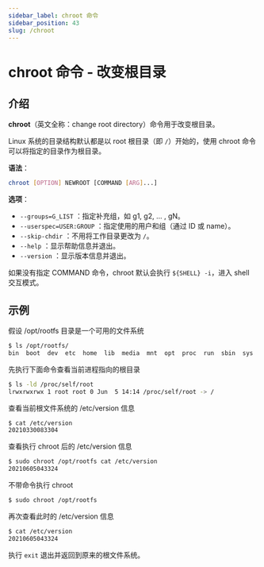 ```yaml
---
sidebar_label: chroot 命令
sidebar_position: 43
slug: /chroot
---
```


# chroot 命令 - 改变根目录



## 介绍

**chroot**（英文全称：change root directory）命令用于改变根目录。

Linux 系统的目录结构默认都是以 root 根目录（即 `/`）开始的，使用 chroot 命令可以将指定的目录作为根目录。

**语法**：

```bash
chroot [OPTION] NEWROOT [COMMAND [ARG]...]
```

**选项**：

- `--groups=G_LIST` ：指定补充组，如 g1, g2, ... , gN。
- `--userspec=USER:GROUP` ：指定使用的用户和组（通过 ID 或 name）。
- `--skip-chdir` ：不用将工作目录更改为 `/`。
- `--help` ：显示帮助信息并退出。
- `--version` ：显示版本信息并退出。

如果没有指定 COMMAND 命令，chroot 默认会执行 `${SHELL} -i`，进入 shell 交互模式。



## 示例

假设 /opt/rootfs 目录是一个可用的文件系统

```bash
$ ls /opt/rootfs/
bin  boot  dev  etc  home  lib  media  mnt  opt  proc  run  sbin  sys  tmp  usr  var
```

先执行下面命令查看当前进程指向的根目录

```bash
$ ls -ld /proc/self/root
lrwxrwxrwx 1 root root 0 Jun  5 14:14 /proc/self/root -> /
```

查看当前根文件系统的 /etc/version 信息

```bash
$ cat /etc/version
20210330083304
```

查看执行 chroot 后的 /etc/version 信息

```bash
$ sudo chroot /opt/rootfs cat /etc/version
20210605043324
```

不带命令执行 chroot

```bash
$ sudo chroot /opt/rootfs
```

再次查看此时的 /etc/version 信息

```bash
$ cat /etc/version
20210605043324
```

执行 `exit` 退出并返回到原来的根文件系统。




